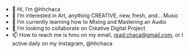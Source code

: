 - 👋 Hi, I’m @hhchaca
- 👀 I’m interested in Art, anything CREATIVE, new, fresh, and... Music
- 🌱 I’m currently learning how to Mixing and Mastering an Audio
- 💞️ I’m looking to collaborate on Creative Digital Project
- 📫 How to reach me is hmu on my email, read.chaca@gmail.com, or I active daily on my Instagram, @hhchaca

<!---
hhchaca/hhchaca is a ✨ special ✨ repository because its `README.md` (this file) appears on your GitHub profile.
You can click the Preview link to take a look at your changes.
--->
